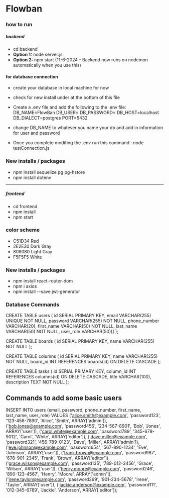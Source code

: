 # Flowban

### how to run 
##### backend
- cd backend
- **Option 1:** node server.js
- **Option 2:** npm start (11-6-2024 - Backend now runs on nodemon automatically when you use this)
#### for database connection
- create your database in local machine for now
- check for new install under at the bottom of this file
- Create a .env file and add the following to the .env file:
DB_NAME=FlowBan
DB_USER=
DB_PASSWORD=
DB_HOST=localhost
DB_DIALECT=postgres
PORT=5432

- change DB_NAME to whatever you name your db and add in information for user and password
- Once you complete modifing the .env run this command : node testConnection.js

### New installs / packages 
- npm install sequelize pg pg-hstore
- npm install dotenv
------



##### frontend
- cd frontend
- npm install
- npm start
### color scheme
- C51D34 Red
- 2E2E30 Dark Gray
- 808080 Light Gray
- F5F5F5 White
### New installs / packages
- npm install react-router-dom
- npm i axios
- npm install --save jwt-generator

### Database Commands

CREATE TABLE users (
    id SERIAL PRIMARY KEY,
    email VARCHAR(255) UNIQUE NOT NULL,
    password VARCHAR(255) NOT NULL,
    phone_number VARCHAR(20),
    first_name VARCHAR(50) NOT NULL,
    last_name VARCHAR(50) NOT NULL,
    user_role VARCHAR(50)[]
);

CREATE TABLE boards (
    id SERIAL PRIMARY KEY,
    name VARCHAR(255) NOT NULL
);

CREATE TABLE columns (
    id SERIAL PRIMARY KEY,
    name VARCHAR(255) NOT NULL,
    board_id INT REFERENCES boards(id) ON DELETE CASCADE
);

CREATE TABLE tasks (
    id SERIAL PRIMARY KEY,
    column_id INT REFERENCES columns(id) ON DELETE CASCADE,
    title VARCHAR(100),
    description TEXT NOT NULL
);

## Commands to add some basic users
INSERT INTO users (email, password, phone_number, first_name, last_name, user_role)
VALUES 
('alice.smith@example.com', 'password123', '123-456-7890', 'Alice', 'Smith', ARRAY['admin']),
('bob.jones@example.com', 'password456', '234-567-8901', 'Bob', 'Jones', ARRAY['user']),
('carol.white@example.com', 'password789', '345-678-9012', 'Carol', 'White', ARRAY['editor']),
('dave.miller@example.com', 'password321', '456-789-0123', 'Dave', 'Miller', ARRAY['admin']),
('eve.johnson@example.com', 'password654', '567-890-1234', 'Eve', 'Johnson', ARRAY['user']),
('frank.brown@example.com', 'password987', '678-901-2345', 'Frank', 'Brown', ARRAY['editor']),
('grace.wilson@example.com', 'password135', '789-012-3456', 'Grace', 'Wilson', ARRAY['user']),
('henry.moore@example.com', 'password246', '890-123-4567', 'Henry', 'Moore', ARRAY['admin']),
('irene.taylor@example.com', 'password369', '901-234-5678', 'Irene', 'Taylor', ARRAY['user']),
('jackie.anderson@example.com', 'password111', '012-345-6789', 'Jackie', 'Anderson', ARRAY['editor']);

